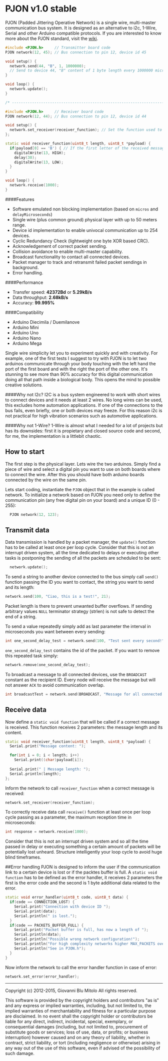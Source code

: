 PJON v1.0 stable
==== 
 
PJON (Padded Jittering Operative Network) is a single wire, multi-master communication bus system. It is designed as an alternative to i2c, 1-Wire, Serial and other Arduino compatible protocols. If you are interested to know more about the PJON standard, visit the [wiki](https://github.com/gioblu/PJON/wiki). 

```cpp  
#include <PJON.h>     // Transmitter board code
PJON network(12, 45); // Bus connection to pin 12, device id 45

void setup() {
  network.send(44, "B", 1, 1000000); 
  // Send to device 44, "B" content of 1 byte length every 1000000 microseconds (1 second)
}

void loop() {
  network.update();
}

/* ---------------------------------------------------------------------------- */

#include <PJON.h>     // Receiver board code
PJON network(12, 44); // Bus connection to pin 12, device id 44

void setup() {
  network.set_receiver(receiver_function); // Set the function used to receive messages
};

static void receiver_function(uint8_t length, uint8_t *payload) {
  if(payload[0] == 'B') { // If the first letter of the received message is B 
    digitalWrite(13, HIGH);
    delay(30);
    digitalWrite(13, LOW);
  }
}

void loop() {
  network.receive(1000);
}
```

####Features
- Software emulated non blocking implementation (based on `micros` and `delayMicroseconds`)
- Single wire (plus common ground) physical layer with up to 50 meters range.
- Device id implementation to enable univocal communication up to 254 devices.  
- Cyclic Redundancy Check (lightweight one byte XOR based CRC).
- Acknowledgement of correct packet sending. 
- Collision avoidance to enable multi-master capability.
- Broadcast functionality to contact all connected devices.
- Packet manager to track and retransmit failed packet sendings in background.
- Error handling.

####Performance
- Transfer speed: **42372Bd** or **5.29kB/s** 
- Data throughput: **2.68kB/s** 
- Accuracy: **99.995%**

####Compatibility
- Arduino Diecimila / Duemilanove
- Arduino Mini
- Arduino Uno
- Arduino Nano
- Arduino Mega

Single wire simplicity let you to experiment quickly and with creativity. For example, one of the first tests I suggest to try with PJON is to let two arduinos communicate through your body touching with the left hand the port of the first board and with the right the port of the other one. It's stunning to see more than 90% accuracy for this digital communication doing all that path inside a biological body. This opens the mind to possible creative solutions.

####Why not I2c?
I2C is a bus system engineered to work with short wires to connect devices and it needs at least 2 wires. No long wires can be used, this excludes home automation applications. If one of the connections to the bus fails, even briefly, one or both devices may freeze. For this reason i2c is not practical for high vibration scenarios such as automotive applications.

####Why not 1-Wire?
1-Wire is almost what I needed for a lot of projects but has its downsides: first it is propietary and closed source code and second, for me, the implementation is a littlebit chaotic.

## How to start
The first step is the physical layer. Lets wire the two arduinos. Simply find a piece of wire and select a digital pin you want to use on both boards where to connect the wire. After this you should have both arduino boards connected by the wire on the same pin.

Lets start coding, instantiate the `PJON` object that in the example is called network. To initialize a network based on PJON you need only to define the communication pin (any free digital pin on your board) and a unique ID (0 - 255):

```cpp  
  PJON network(12, 123); 
```

## Transmit data
Data transmission is handled by a packet manager, the `update()` function has to be called at least once per loop cycle. Consider that this is not an interrupt driven system, all the time dedicated to delays or executing other tasks is postponing the sending of all the packets are scheduled to be sent:

```cpp  
  network.update(); 
```

To send a string to another device connected to the bus simply call `send()` function passing the ID you want to contact, the string you want to send and its length:

```cpp
network.send(100, "Ciao, this is a test!", 21);
```
Packet length is there to prevent unwanted buffer overflows. If sending arbitrary values  `NULL` terminator strategy (strlen) is not safe to detect the end of a string. 

To send a value repeatedly simply add as last parameter the interval in microseconds you want between every sending:

```cpp
int one_second_delay_test = network.send(100, "Test sent every second!", 23, 1000000);
```

`one_second_delay_test` contains the id of the packet. If you want to remove this repeated task simply:

```cpp
network.remove(one_second_delay_test);
```

To broadcast a message to all connected devices, use the `BROADCAST` constant as the recipient ID. Every node will receive the message but will not answer `ACK` to avoid communication overlap.

```cpp
int broadcastTest = network.send(BROADCAST, "Message for all connected devices.", 34);
```

## Receive data
Now define a `static void function` that will be called if a correct message is received. This function receives 2 parameters: the message length and its content.

```cpp
static void receiver_function(uint8_t length, uint8_t *payload) {
  Serial.print("Message content: ");

  for(int i = 0; i < length; i++) 
    Serial.print((char)payload[i]);
  
  Serial.print(" | Message length: ");
  Serial.println(length);
};
```

Inform the network to call `receiver_function` when a correct message is received:

```cpp
network.set_receiver(receiver_function);
```

To correctly receive data call `receive()` function at least once per loop cycle passing as a parameter, the maximum reception time in microseconds:
```cpp
int response = network.receive(1000);
```

Consider that this is not an interrupt driven system and so all the time passed in delay or executing something a certain amount of packets will be potentially lost unheard. Structure intelligently your loop cycle to avoid huge blind timeframes.


##Error handling
PJON is designed to inform the user if the communication link to a certain device is lost or if the packtes buffer is full. A `static void function` has to be defined as the error handler, it receives 2 parameters the first is the error code and the second is 1 byte additional data related to the error.

```cpp
static void error_handler(uint8_t code, uint8_t data) {
  if(code == CONNECTION_LOST) {
    Serial.print("Connection with device ID ");
    Serial.print(data);
    Serial.println(" is lost.");
  }
  if(code == PACKETS_BUFFER_FULL) {
    Serial.print("Packet buffer is full, has now a length of ");
    Serial.println(data);
    Serial.println("Possible wrong network configuration!");
    Serial.println("For high complexity networks higher MAX_PACKETS over 10.");
    Serial.println("See in PJON.h");
  }
}
```


Now inform the network to call the error handler function in case of error:
```cpp
network.set_error(error_handler);
```
---

Copyright (c) 2012-2015, Giovanni Blu Mitolo
All rights reserved.

This software is provided by the copyright holders and contributors "as is" and any express or implied warranties, including, but not limited to, the implied warranties of merchantability and fitness for a particular purpose are disclaimed. In no event shall the copyright holder or contributors be liable for any direct, indirect, incidental, special, exemplary, or consequential damages (including, but not limited to, procurement of substitute goods or services; loss of use, data, or profits; or business interruption) however caused and on any theory of liability, whether in contract, strict liability, or tort (including negligence or otherwise) arising in any way out of the use of this software, even if advised of the possibility of such damage.
